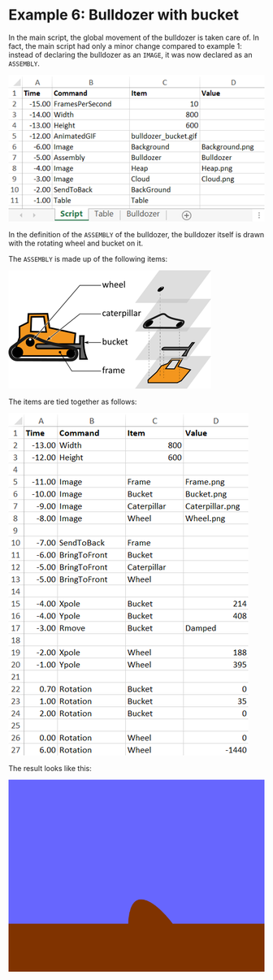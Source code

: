 # Example 6: Bulldozer with bucket

In the main script, the global movement of the bulldozer is taken care of. In fact, the main script had only a minor change compared to example 1: instead of declaring the bulldozer as an `IMAGE`, it was now declared as an `ASSEMBLY`.

![Moving bulldozer main](Design/bulldozer_bucket_main.png)

In the definition of the `ASSEMBLY` of the bulldozer, the bulldozer itself is drawn with the rotating wheel and bucket on it. 

The `ASSEMBLY` is made up of the following items:

![Bulldozer assembly items](Design/bulldozer_bucket_items.png)

The items are tied together as follows:

![Bulldozer assembly](Design/bulldozer_bucket_assembly.png)

The result looks like this:

![Moving bulldozer](bulldozer_bucket.gif)

